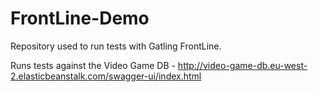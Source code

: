 FrontLine-Demo
=========================

Repository used to run tests with Gatling FrontLine.

Runs tests against the Video Game DB - http://video-game-db.eu-west-2.elasticbeanstalk.com/swagger-ui/index.html
